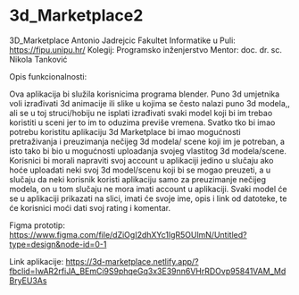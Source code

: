 # 3d_Marketplace2

3D_Marketplace
Antonio Jadrejcic Fakultet Informatike u Puli: https://fipu.unipu.hr/ Kolegij: Programsko inženjerstvo Mentor: doc. dr. sc. Nikola Tanković

Opis funkcionalnosti:

Ova aplikacija bi služila korisnicima programa blender. Puno 3d umjetnika voli izrađivati 3d animacije ili slike u kojima se često nalazi puno 3d modela,, ali se u toj struci/hobiju ne isplati izrađivati svaki model koji bi im trebao koristiti u sceni jer to im to oduzima previše vremena. Svatko tko bi imao potrebu koristitu aplikaciju 3d Marketplace bi imao mogućnosti pretraživanja i preuzimanja nečijeg 3d modela/ scene koji im je potreban, a isto tako bi bio u mogućnosti uploadanja svojeg vlastitog 3d modela/scene. Korisnici bi morali napraviti svoj account u aplikaciji jedino u slučaju ako hoće uploadati neki svoj 3d model/scenu koji bi se mogao preuzeti, a u slučaju da neki korisnik koristi aplikaciju samo za preuzimanje nečijeg modela, on u tom slučaju ne mora imati account u aplikaciji. Svaki model će se u aplikaciji prikazati na slici, imati će svoje ime, opis i link od datoteke, te će korisnici moći dati svoj rating i komentar.

Figma prototip: https://www.figma.com/file/dZiOgI2dhXYc1lgR5OUlmN/Untitled?type=design&node-id=0-1

Link aplikacije: https://3d-marketplace.netlify.app/?fbclid=IwAR2rfiJA_BEmCi9S9phqeGq3x3E39nn6VHrRDOvp95841VAM_MdBryEU3As
